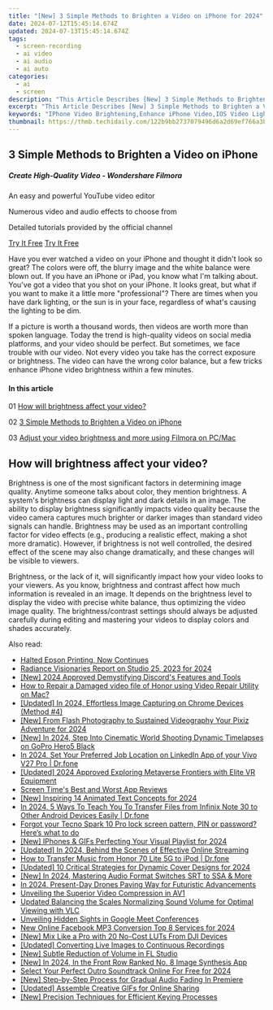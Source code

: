 ```yaml
---
title: "[New] 3 Simple Methods to Brighten a Video on iPhone for 2024"
date: 2024-07-12T15:45:14.674Z
updated: 2024-07-13T15:45:14.674Z
tags: 
  - screen-recording
  - ai video
  - ai audio
  - ai auto
categories: 
  - ai
  - screen
description: "This Article Describes [New] 3 Simple Methods to Brighten a Video on iPhone for 2024"
excerpt: "This Article Describes [New] 3 Simple Methods to Brighten a Video on iPhone for 2024"
keywords: "IPhone Video Brightening,Enhance iPhone Video,IOS Video Lighting,Light up iPhone Video,IPhone Video Clarity,Brighten iPhone Film,Increase iDevice Video"
thumbnail: https://thmb.techidaily.com/122b9bb2737079496d6a2d69ef766a3b3b8a091bd4f5906c27990e96a64caabf.jpg
---
```


## 3 Simple Methods to Brighten a Video on iPhone

##### Create High-Quality Video - Wondershare Filmora

An easy and powerful YouTube video editor

Numerous video and audio effects to choose from

Detailed tutorials provided by the official channel

[Try It Free](https://tools.techidaily.com/wondershare/filmora/download/) [Try It Free](https://tools.techidaily.com/wondershare/filmora/download/)

Have you ever watched a video on your iPhone and thought it didn't look so great? The colors were off, the blurry image and the white balance were blown out. If you have an iPhone or iPad, you know what I'm talking about. You've got a video that you shot on your iPhone. It looks great, but what if you want to make it a little more "professional"? There are times when you have dark lighting, or the sun is in your face, regardless of what's causing the lighting to be dim.

If a picture is worth a thousand words, then videos are worth more than spoken language. Today the trend is high-quality videos on social media platforms, and your video should be perfect. But sometimes, we face trouble with our video. Not every video you take has the correct exposure or brightness. The video can have the wrong color balance, but a few tricks enhance iPhone video brightness within a few minutes.

#### In this article

01 [How will brightness affect your video?](#part1)

02 [3 Simple Methods to Brighten a Video on iPhone](#part2)

03 [Adjust your video brightness and more using Filmora on PC/Mac](#part3)

## How will brightness affect your video?

Brightness is one of the most significant factors in determining image quality. Anytime someone talks about color, they mention brightness. A system's brightness can display light and dark details in an image. The ability to display brightness significantly impacts video quality because the video camera captures much brighter or darker images than standard video signals can handle. Brightness may be used as an important controlling factor for video effects (e.g., producing a realistic effect, making a shot more dramatic). However, if brightness is not well controlled, the desired effect of the scene may also change dramatically, and these changes will be visible to viewers.

Brightness, or the lack of it, will significantly impact how your video looks to your viewers. As you know, brightness and contrast affect how much information is revealed in an image. It depends on the brightness level to display the video with precise white balance, thus optimizing the video image quality. The brightness/contrast settings should always be adjusted carefully during editing and mastering your videos to display colors and shades accurately.


<ins class="adsbygoogle"
     style="display:block"
     data-ad-format="autorelaxed"
     data-ad-client="ca-pub-7571918770474297"
     data-ad-slot="1223367746"></ins>



<ins class="adsbygoogle"
     style="display:block"
     data-ad-client="ca-pub-7571918770474297"
     data-ad-slot="8358498916"
     data-ad-format="auto"
     data-full-width-responsive="true"></ins>




<span class="atpl-alsoreadstyle">Also read:</span>
<div><ul>
<li><a href="https://printer-issues.techidaily.com/halted-epson-printing-now-continues/"><u>Halted Epson Printing, Now Continues</u></a></li>
<li><a href="https://fox-cloud.techidaily.com/radiance-visionaries-report-on-studio-25-2023-for-2024/"><u>Radiance Visionaries Report on Studio 25, 2023 for 2024</u></a></li>
<li><a href="https://discord-videos.techidaily.com/new-2024-approved-demystifying-discords-features-and-tools/"><u>[New] 2024 Approved  Demystifying Discord's Features and Tools</u></a></li>
<li><a href="https://blog-min.techidaily.com/how-to-repair-a-damaged-video-file-of-honor-using-video-repair-utility-on-mac-by-stellar-video-repair-mobile-video-repair/"><u>How to Repair a Damaged video file of Honor using Video Repair Utility on Mac?</u></a></li>
<li><a href="https://screen-capture.techidaily.com/updated-in-2024-effortless-image-capturing-on-chrome-devices-method-4/"><u>[Updated] In 2024, Effortless Image Capturing on Chrome Devices (Method #4)</u></a></li>
<li><a href="https://fox-cloud.techidaily.com/new-from-flash-photography-to-sustained-videography-your-pixiz-adventure-for-2024/"><u>[New] From Flash Photography to Sustained Videography  Your Pixiz Adventure for 2024</u></a></li>
<li><a href="https://fox-cloud.techidaily.com/new-in-2024-step-into-cinematic-world-shooting-dynamic-timelapses-on-gopro-hero5-black/"><u>[New] In 2024, Step Into Cinematic World  Shooting Dynamic Timelapses on GoPro Hero5 Black</u></a></li>
<li><a href="https://location-social.techidaily.com/in-2024-set-your-preferred-job-location-on-linkedin-app-of-your-vivo-v27-pro-drfone-by-drfone-virtual-android/"><u>In 2024, Set Your Preferred Job Location on LinkedIn App of your Vivo V27 Pro | Dr.fone</u></a></li>
<li><a href="https://fox-cloud.techidaily.com/updated-2024-approved-exploring-metaverse-frontiers-with-elite-vr-equipment/"><u>[Updated] 2024 Approved  Exploring Metaverse Frontiers with Elite VR Equipment</u></a></li>
<li><a href="https://fox-cloud.techidaily.com/screen-times-best-and-worst-app-reviews/"><u>Screen Time's Best and Worst App Reviews</u></a></li>
<li><a href="https://fox-cloud.techidaily.com/new-inspiring-14-animated-text-concepts-for-2024/"><u>[New] Inspiring 14 Animated Text Concepts for 2024</u></a></li>
<li><a href="https://android-transfer.techidaily.com/in-2024-5-ways-to-teach-you-to-transfer-files-from-infinix-note-30-to-other-android-devices-easily-drfone-by-drfone-transfer-from-android-transfer-from-android/"><u>In 2024, 5 Ways To Teach You To Transfer Files from Infinix Note 30 to Other Android Devices Easily | Dr.fone</u></a></li>
<li><a href="https://phone-solutions.techidaily.com/forgot-your-tecno-spark-10-pro-lock-screen-pattern-pin-or-password-here-s-what-to-do-by-drfone-android-unlock-android-unlock/"><u>Forgot your Tecno Spark 10 Pro lock screen pattern, PIN or password? Here’s what to do</u></a></li>
<li><a href="https://fox-cloud.techidaily.com/new-iphones-and-gifs-perfecting-your-visual-playlist-for-2024/"><u>[New] IPhones & GIFs  Perfecting Your Visual Playlist for 2024</u></a></li>
<li><a href="https://fox-cloud.techidaily.com/updated-in-2024-behind-the-scenes-of-effective-online-streaming/"><u>[Updated] In 2024, Behind the Scenes of Effective Online Streaming</u></a></li>
<li><a href="https://android-transfer.techidaily.com/how-to-transfer-music-from-honor-70-lite-5g-to-ipod-drfone-by-drfone-transfer-from-android-transfer-from-android/"><u>How to Transfer Music from Honor 70 Lite 5G to iPod | Dr.fone</u></a></li>
<li><a href="https://fox-cloud.techidaily.com/updated-10-critical-strategies-for-dynamic-cover-designs-for-2024/"><u>[Updated] 10 Critical Strategies for Dynamic Cover Designs for 2024</u></a></li>
<li><a href="https://fox-cloud.techidaily.com/new-in-2024-mastering-audio-format-switches-srt-to-ssa-and-more/"><u>[New] In 2024, Mastering Audio Format Switches  SRT to SSA & More</u></a></li>
<li><a href="https://article-helps.techidaily.com/in-2024-present-day-drones-paving-way-for-futuristic-advancements/"><u>In 2024, Present-Day Drones Paving Way for Futuristic Advancements</u></a></li>
<li><a href="https://fox-cloud.techidaily.com/unveiling-the-superior-video-compression-in-av1/"><u>Unveiling the Superior Video Compression in AV1</u></a></li>
<li><a href="https://voice-adjusting.techidaily.com/updated-balancing-the-scales-normalizing-sound-volume-for-optimal-viewing-with-vlc/"><u>Updated Balancing the Scales Normalizing Sound Volume for Optimal Viewing with VLC</u></a></li>
<li><a href="https://fox-cloud.techidaily.com/unveiling-hidden-sights-in-google-meet-conferences/"><u>Unveiling Hidden Sights in Google Meet Conferences</u></a></li>
<li><a href="https://video-content-creator.techidaily.com/new-online-facebook-mp3-conversion-top-8-services-for-2024/"><u>New Online Facebook MP3 Conversion Top 8 Services for 2024</u></a></li>
<li><a href="https://fox-cloud.techidaily.com/new-mix-like-a-pro-with-20-no-cost-luts-from-dji-devices/"><u>[New] Mix Like a Pro with 20 No-Cost LUTs From DJI Devices</u></a></li>
<li><a href="https://fox-cloud.techidaily.com/updated-converting-live-images-to-continuous-recordings/"><u>[Updated] Converting Live Images to Continuous Recordings</u></a></li>
<li><a href="https://fox-cloud.techidaily.com/new-subtle-reduction-of-volume-in-fl-studio/"><u>[New] Subtle Reduction of Volume in FL Studio</u></a></li>
<li><a href="https://fox-cloud.techidaily.com/new-in-2024-in-the-front-row-ranked-no-8-image-synthesis-app/"><u>[New] In 2024, In the Front Row  Ranked No. 8 Image Synthesis App</u></a></li>
<li><a href="https://fox-cloud.techidaily.com/select-your-perfect-outro-soundtrack-online-for-free-for-2024/"><u>Select Your Perfect Outro Soundtrack Online For Free for 2024</u></a></li>
<li><a href="https://fox-cloud.techidaily.com/new-step-by-step-process-for-gradual-audio-fading-in-premiere/"><u>[New] Step-by-Step Process for Gradual Audio Fading In Premiere</u></a></li>
<li><a href="https://fox-cloud.techidaily.com/updated-assemble-creative-gifs-for-online-sharing/"><u>[Updated] Assemble Creative GIFs for Online Sharing</u></a></li>
<li><a href="https://youtube-help.techidaily.com/new-precision-techniques-for-efficient-keying-processes/"><u>[New] Precision Techniques for Efficient Keying Processes</u></a></li>
</ul></div>
